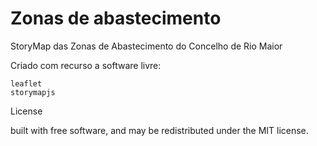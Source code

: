 # Zonas de abastecimento

StoryMap das Zonas de Abastecimento do Concelho de Rio Maior

Criado com recurso a software livre:

    leaflet
    storymapjs

License

built with free software, and may be redistributed under the MIT license.
